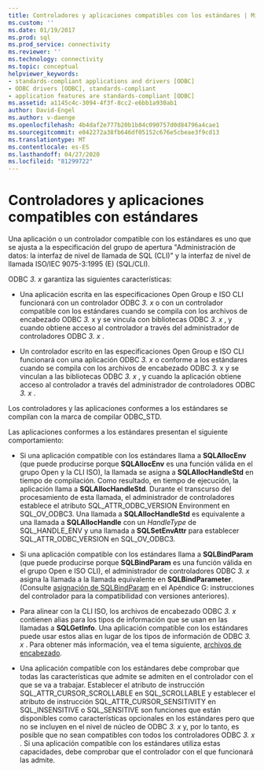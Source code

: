 ```yaml
---
title: Controladores y aplicaciones compatibles con los estándares | Microsoft Docs
ms.custom: ''
ms.date: 01/19/2017
ms.prod: sql
ms.prod_service: connectivity
ms.reviewer: ''
ms.technology: connectivity
ms.topic: conceptual
helpviewer_keywords:
- standards-compliant applications and drivers [ODBC]
- ODBC drivers [ODBC], standards-compliant
- application features are standards-compliant [ODBC]
ms.assetid: a1145c4c-3094-4f3f-8cc2-e6bb1a930ab1
author: David-Engel
ms.author: v-daenge
ms.openlocfilehash: 4b4daf2e777b20b1b84c090757d0d84796a4cae1
ms.sourcegitcommit: e042272a38fb646df05152c676e5cbeae3f9cd13
ms.translationtype: MT
ms.contentlocale: es-ES
ms.lasthandoff: 04/27/2020
ms.locfileid: "81299722"
---
```

# <a name="standards-compliant-applications-and-drivers"></a>Controladores y aplicaciones compatibles con estándares
Una aplicación o un controlador compatible con los estándares es uno que se ajusta a la especificación del grupo de apertura "Administración de datos: la interfaz de nivel de llamada de SQL (CLI)" y la interfaz de nivel de llamada ISO/IEC 9075-3:1995 (E) (SQL/CLI).  
  
 ODBC *3. x* garantiza las siguientes características:  
  
-   Una aplicación escrita en las especificaciones Open Group e ISO CLI funcionará con un controlador ODBC *3. x* o con un controlador compatible con los estándares cuando se compila con los archivos de encabezado ODBC *3.* x y se vincula con bibliotecas ODBC *3. x* , y cuando obtiene acceso al controlador a través del administrador de controladores ODBC *3. x* .  
  
-   Un controlador escrito en las especificaciones Open Group e ISO CLI funcionará con una aplicación ODBC *3. x* o conforme a los estándares cuando se compila con los archivos de encabezado ODBC *3.* x y se vinculan a las bibliotecas ODBC *3. x* , y cuando la aplicación obtiene acceso al controlador a través del administrador de controladores ODBC *3. x* .  
  
 Los controladores y las aplicaciones conformes a los estándares se compilan con la marca de compilar ODBC_STD.  
  
 Las aplicaciones conformes a los estándares presentan el siguiente comportamiento:  
  
-   Si una aplicación compatible con los estándares llama a **SQLAllocEnv** (que puede producirse porque **SQLAllocEnv** es una función válida en el grupo Open y la CLI ISO), la llamada se asigna a **SQLAllocHandleStd** en tiempo de compilación. Como resultado, en tiempo de ejecución, la aplicación llama a **SQLAllocHandleStd**. Durante el transcurso del procesamiento de esta llamada, el administrador de controladores establece el atributo SQL_ATTR_ODBC_VERSION Environment en SQL_OV_ODBC3. Una llamada a **SQLAllocHandleStd** es equivalente a una llamada a **SQLAllocHandle** con un *HandleType* de SQL_HANDLE_ENV y una llamada a **SQLSetEnvAttr** para establecer SQL_ATTR_ODBC_VERSION en SQL_OV_ODBC3.  
  
-   Si una aplicación compatible con los estándares llama a **SQLBindParam** (que puede producirse porque **SQLBindParam** es una función válida en el grupo Open e ISO CLI), el administrador de controladores ODBC *3. x* asigna la llamada a la llamada equivalente en **SQLBindParameter**. (Consulte [asignación de SQLBindParam](../../../odbc/reference/appendixes/sqlbindparam-mapping.md) en el Apéndice G: instrucciones del controlador para la compatibilidad con versiones anteriores).  
  
-   Para alinear con la CLI ISO, los archivos de encabezado ODBC *3. x* contienen alias para los tipos de información que se usan en las llamadas a **SQLGetInfo**. Una aplicación compatible con los estándares puede usar estos alias en lugar de los tipos de información de ODBC *3. x* . Para obtener más información, vea el tema siguiente, [archivos de encabezado](../../../odbc/reference/develop-app/header-files.md).  
  
-   Una aplicación compatible con los estándares debe comprobar que todas las características que admite se admiten en el controlador con el que se va a trabajar. Establecer el atributo de instrucción SQL_ATTR_CURSOR_SCROLLABLE en SQL_SCROLLABLE y establecer el atributo de instrucción SQL_ATTR_CURSOR_SENSITIVITY en SQL_INSENSITIVE o SQL_SENSITIVE son funciones que están disponibles como características opcionales en los estándares pero que no se incluyen en el nivel de núcleo de ODBC *3. x* y, por lo tanto, es posible que no sean compatibles con todos los controladores ODBC *3. x* . Si una aplicación compatible con los estándares utiliza estas capacidades, debe comprobar que el controlador con el que funcionará las admite.
